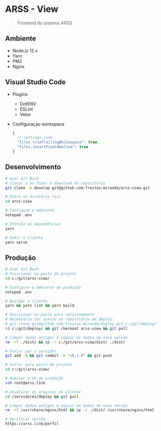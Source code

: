 # ARSS - View
> Frontend do sistema ARSS

## Ambiente
 - Node.js 12.x
 - Yarn
 - PM2
 - Nginx

## Visual Studio Code
  - Plugins
    - DotENV
    - ESLint
    - Vetur

  - Configuração workspace
    ``` js
    {
      // settings.json
      "files.trimTrailingWhitespace": true,
      "files.insertFinalNewline": true
    }
    ```

## Desenvolvimento
```bash
# Usar Git Bash
# Clonar o ou fazer o download do repositório
git clone -b develop git@github.com:freitas-miranda/arss-view.git

# Entre no diretório raiz
cd arss-view

# Configure o ambiente
notepad .env

# Instale as dependências
yarn

# Subir o cliente
yarn serve
```

## Produção
```bash
# Usar Git Bash
# Posicionar na pasta do projeto
cd c:/git/arss-view/

# Configure o ambiente de produção
notepad .env

# Buildar o cliente
yarn && yarn lint && yarn build

# Posicionar na pasta para versionamento
# Necessário ter acesso ao repositório de deploy:
# git clone git@github.com:freitas-miranda/deploy.git c:/git/deploy/
cd c:/git/deploy/ && git checkout arss-view && git pull

# Limpar dados antigos e copiar os dados da nova versão
rm -rf ./dist/ && cp -r c:/git/arss-view/dist/ ./dist/

# Enviar par o servidor
git add -A && git commit -m "v0.1.0" && git push

# Voltar para pasta do projeto
cd c:/git/arss-view/

# Acessar a vm de produção
ssh root@arss.link

# Atualizar os arquivos do cliente
cd /servidores/deploy && git pull

# Limpar dados antigos e copiar os dados da nova versão
rm -rf /usr/share/nginx/html && cp -r ./dist/ /usr/share/nginx/html

# Verificar versão
https://arss.link/perfil
```

